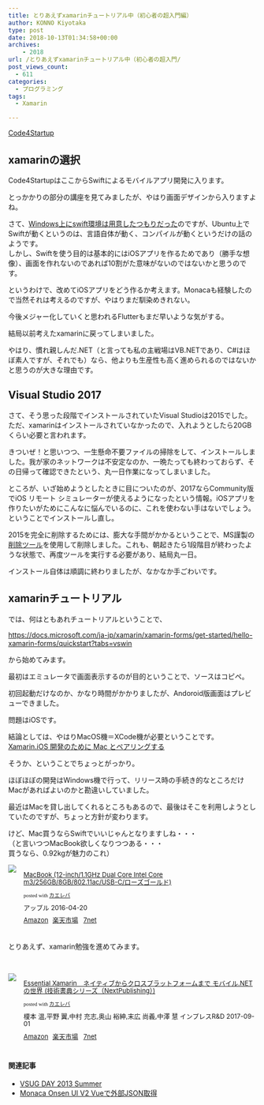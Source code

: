 ```yaml
---
title: とりあえずxamarinチュートリアル中（初心者の超入門編）
author: KONNO Kiyotaka
type: post
date: 2018-10-13T01:34:58+00:00
archives:
    - 2018
url: /とりあえずxamarinチュートリアル中（初心者の超入門/
post_views_count:
  - 611
categories:
  - プログラミング
tags:
  - Xamarin

---
```

<a href="https://code4startup.com/?ref=kiyotakakonno" target="_blank" rel="noopener noreferrer">Code4Startup</a>

## xamarinの選択

Code4StartupはここからSwiftによるモバイルアプリ開発に入ります。

とっかかりの部分の講座を見てみましたが、やはり画面デザインから入りますよね。

さて、<a href="https://www.programmers-office.ml/2018/05/02/code4startup-%EF%BD%9E-ubereats%E3%82%92%E4%BD%9C%E3%82%8D%E3%81%86-%EF%BD%9E-swift%E7%92%B0%E5%A2%83/" target="_blank" rel="noopener noreferrer">Windows上にswift環境は用意したつもりだった</a>のですが、Ubuntu上でSwiftが動くというのは、言語自体が動く、コンパイルが動くというだけの話のようです。  
しかし、Swiftを使う目的は基本的にはiOSアプリを作るためであり（勝手な想像）、画面を作れないのであれば10割がた意味がないのではないかと思うのです。

というわけで、改めてiOSアプリをどう作るか考えます。Monacaも経験したので当然それは考えるのですが、やはりまだ馴染めきれない。

今後メジャー化していくと思われるFlutterもまだ早いような気がする。

結局以前考えたxamarinに戻ってしまいました。

やはり、慣れ親しんだ.NET（と言っても私の主戦場はVB.NETであり、C#はほぼ素人ですが、それでも）なら、他よりも生産性も高く進められるのではないかと思うのが大きな理由です。

## Visual Studio 2017

さて、そう思った段階でインストールされていたVisual Studioは2015でした。  
ただ、xamarinはインストールされていなかったので、入れようとしたら20GBくらい必要と言われます。

きついぜ！と思いつつ、一生懸命不要ファイルの掃除をして、インストールしました。我が家のネットワークは不安定なのか、一晩たっても終わっておらず、その日帰って確認できたという、丸一日作業になってしまいました。

ところが、いざ始めようとしたときに目についたのが、2017ならCommunity版でiOS リモート シミュレーターが使えるようになったという情報。iOSアプリを作りたいがためにこんなに悩んでいるのに、これを使わない手はないでしょう。ということでインストールし直し。

2015を完全に削除するためには、膨大な手間がかかるということで、MS謹製の<a href="https://github.com/Microsoft/VisualStudioUninstaller/releases" target="_blank" rel="noopener noreferrer">削除ツール</a>を使用して削除しました。これも、朝起きたら1段階目が終わったような状態で、再度ツールを実行する必要があり、結局丸一日。

インストール自体は順調に終わりましたが、なかなか手ごわいです。

## xamarinチュートリアル

では、何はともあれチュートリアルということで、

<a title="https://docs.microsoft.com/ja-jp/xamarin/xamarin-forms/get-started/hello-xamarin-forms/quickstart?tabs=vswin" href="https://docs.microsoft.com/ja-jp/xamarin/xamarin-forms/get-started/hello-xamarin-forms/quickstart?tabs=vswin" target="_blank" rel="noopener noreferrer">https://docs.microsoft.com/ja-jp/xamarin/xamarin-forms/get-started/hello-xamarin-forms/quickstart?tabs=vswin</a>

から始めてみます。

最初はエミュレータで画面表示するのが目的ということで、ソースはコピペ。

初回起動だけなのか、かなり時間がかかりましたが、Andoroid版画面はプレビューできました。

問題はiOSです。

結論としては、やはりMacOS機＝XCode機が必要ということです。  
<a href="https://docs.microsoft.com/ja-jp/xamarin/ios/get-started/installation/windows/connecting-to-mac/index" target="_blank" rel="noopener noreferrer">Xamarin.iOS 開発のために Mac とペアリングする</a>

そうか、ということでちょっとがっかり。

ほぼほぼの開発はWindows機で行って、リリース時の手続き的なところだけMacがあればよいのかと勘違いしていました。

最近はMacを貸し出してくれるところもあるので、最後はそこを利用しようとしていたのですが、ちょっと方針が変わります。

けど、Mac買うならSwiftでいいじゃんとなりますしね・・・  
（と言いつつMacBook欲しくなりつつある・・・  
買うなら、0.92kgが魅力のこれ）

<div class="kaerebalink-box" style="text-align: left; overflow: hidden; padding-bottom: 20px; font-size: small; -ms-zoom: 1;">
  <div class="kaerebalink-image" style="margin: 0px 15px 10px 0px; float: left;">
    <a href="https://www.amazon.co.jp/exec/obidos/ASIN/B01ESPOK2Q/konnokiyotaka-22/" target="_blank" rel="noopener noreferrer"><img style="border: currentcolor;" src="https://i1.wp.com/images-fe.ssl-images-amazon.com/images/I/31HFPfTpc8L._SL160_.jpg?ssl=1" data-recalc-dims="1" /></a>
  </div>
  
  <div class="kaerebalink-info" style="line-height: 120%; overflow: hidden; -ms-zoom: 1;">
    <div class="kaerebalink-name" style="line-height: 120%; margin-bottom: 10px;">
      <p>
        <a href="https://www.amazon.co.jp/exec/obidos/ASIN/B01ESPOK2Q/konnokiyotaka-22/" target="_blank" rel="noopener noreferrer">MacBook (12-inch/1.1GHz Dual Core Intel Core m3/256GB/8GB/802.11ac/USB-C/ローズゴールド)</a>
      </p>
      <div class="kaerebalink-powered-date" style="line-height: 120%; font-family: verdana; font-size: 8pt; margin-top: 5px;">
        posted with <a href="https://kaereba.com" target="_blank" rel="nofollow noopener noreferrer">カエレバ</a>
      </div>
    </div>
    <div class="kaerebalink-detail" style="margin-bottom: 5px;">
      アップル 2016-04-20
    </div>
    <div class="kaerebalink-link1" style="margin-top: 10px;">
      <div class="shoplinkamazon" style="margin-right: 5px; display: inline;">
        <a href="https://www.amazon.co.jp/gp/search?keywords=macbook&__mk_ja_JP=%E3%82%AB%E3%82%BF%E3%82%AB%E3%83%8A&tag=konnokiyotaka-22" target="_blank" rel="noopener noreferrer">Amazon</a>
      </div>
      <div class="shoplinkrakuten" style="margin-right: 5px; display: inline;">
        <a href="//af.moshimo.com/af/c/click?a_id=762690&p_id=54&pc_id=54&pl_id=616&s_v=b5Rz2P0601xu&url=https%3A%2F%2Fsearch.rakuten.co.jp%2Fsearch%2Fmall%2Fmacbook%2F-%2Ff.1-p.1-s.1-sf.0-st.A-v.2%3Fx%3D0" target="_blank" rel="noopener noreferrer">楽天市場</a><img style="border: currentcolor;" src="//i.moshimo.com/af/i/impression?a_id=762690&p_id=54&pc_id=54&pl_id=616" width="1" height="1" />
      </div>
      <div class="shoplinkseven" style="margin-right: 5px; display: inline;">
        <a href="//af.moshimo.com/af/c/click?a_id=762691&p_id=932&pc_id=1188&pl_id=12456&s_v=b5Rz2P0601xu&url=http%3A%2F%2F7net.omni7.jp%2Fsearch%2F%3Fkeyword%3Dmacbook%26searchKeywordFlg%3D1" target="_blank" rel="noopener noreferrer"><img style="border: currentcolor;" src="//i.moshimo.com/af/i/impression?a_id=762691&p_id=932&pc_id=1188&pl_id=12456" width="1" height="1" />7net</a>
      </div>
    </div>
  </div>
  
  <div class="booklink-footer" style="clear: left;">
  </div>
</div>

とりあえず、xamarin勉強を進めてみます。

&nbsp;

<div class="kaerebalink-box" style="text-align: left; overflow: hidden; padding-bottom: 20px; font-size: small; -ms-zoom: 1;">
  <div class="kaerebalink-image" style="margin: 0px 15px 10px 0px; float: left;">
    <a href="https://www.amazon.co.jp/exec/obidos/ASIN/B07539YT44/konnokiyotaka-22/" target="_blank" rel="noopener noreferrer"><img style="border: currentcolor;" src="https://i0.wp.com/images-fe.ssl-images-amazon.com/images/I/51e7eCZVVYL._SL160_.jpg?ssl=1" data-recalc-dims="1" /></a>
  </div>
  
  <div class="kaerebalink-info" style="line-height: 120%; overflow: hidden; -ms-zoom: 1;">
    <div class="kaerebalink-name" style="line-height: 120%; margin-bottom: 10px;">
      <p>
        <a href="https://www.amazon.co.jp/exec/obidos/ASIN/B07539YT44/konnokiyotaka-22/" target="_blank" rel="noopener noreferrer">Essential Xamarin　ネイティブからクロスプラットフォームまで モバイル.NETの世界 (技術書典シリーズ（NextPublishing）)</a>
      </p>
      <div class="kaerebalink-powered-date" style="line-height: 120%; font-family: verdana; font-size: 8pt; margin-top: 5px;">
        posted with <a href="https://kaereba.com" target="_blank" rel="nofollow noopener noreferrer">カエレバ</a>
      </div>
    </div>
    <div class="kaerebalink-detail" style="margin-bottom: 5px;">
      榎本 温,平野 翼,中村 充志,奥山 裕紳,末広 尚義,中澤 慧 インプレスR&D 2017-09-01
    </div>
    <div class="kaerebalink-link1" style="margin-top: 10px;">
      <div class="shoplinkamazon" style="margin-right: 5px; display: inline;">
        <a href="https://www.amazon.co.jp/gp/search?keywords=xamarin&__mk_ja_JP=%E3%82%AB%E3%82%BF%E3%82%AB%E3%83%8A&tag=konnokiyotaka-22" target="_blank" rel="noopener noreferrer">Amazon</a>
      </div>
      <div class="shoplinkrakuten" style="margin-right: 5px; display: inline;">
        <a href="//af.moshimo.com/af/c/click?a_id=762690&p_id=54&pc_id=54&pl_id=616&s_v=b5Rz2P0601xu&url=https%3A%2F%2Fsearch.rakuten.co.jp%2Fsearch%2Fmall%2Fxamarin%2F-%2Ff.1-p.1-s.1-sf.0-st.A-v.2%3Fx%3D0" target="_blank" rel="noopener noreferrer">楽天市場</a><img style="border: currentcolor;" src="//i.moshimo.com/af/i/impression?a_id=762690&p_id=54&pc_id=54&pl_id=616" width="1" height="1" />
      </div>
      <div class="shoplinkseven" style="margin-right: 5px; display: inline;">
        <a href="//af.moshimo.com/af/c/click?a_id=762691&p_id=932&pc_id=1188&pl_id=12456&s_v=b5Rz2P0601xu&url=http%3A%2F%2F7net.omni7.jp%2Fsearch%2F%3Fkeyword%3Dxamarin%26searchKeywordFlg%3D1" target="_blank" rel="noopener noreferrer"><img style="border: currentcolor;" src="//i.moshimo.com/af/i/impression?a_id=762691&p_id=932&pc_id=1188&pl_id=12456" width="1" height="1" />7net</a>
      </div>
    </div>
  </div>
  
  <div class="booklink-footer" style="clear: left;">
  </div>
</div>

#### 関連記事

  * [VSUG DAY 2013 Summer][1]
  * [Monaca Onsen UI V2 Vueで外部JSON取得][2]

 [1]: https://www.programmers-office.ml/2013/07/20/vsug-day-2013-summer/
 [2]: https://www.programmers-office.ml/2018/07/12/monaca-onsen-ui-v2-vue%e3%81%a7%e5%a4%96%e9%83%a8json%e5%8f%96%e5%be%97/